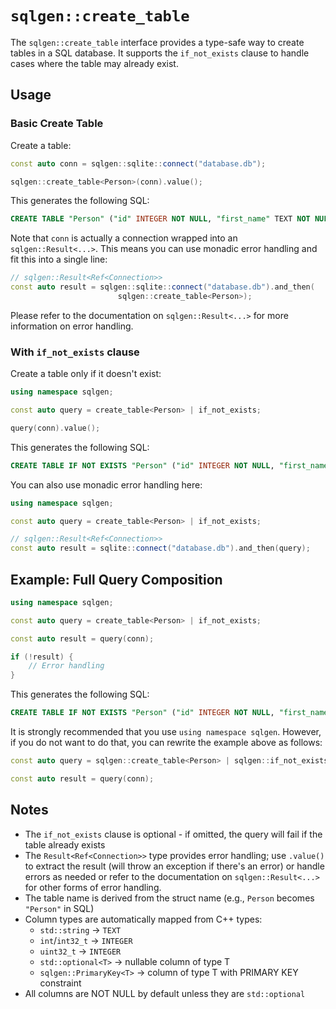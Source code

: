 # `sqlgen::create_table` 

The `sqlgen::create_table` interface provides a type-safe way to create tables in a SQL database. It supports the `if_not_exists` clause to handle cases where the table may already exist.

## Usage

### Basic Create Table

Create a table:

```cpp
const auto conn = sqlgen::sqlite::connect("database.db");

sqlgen::create_table<Person>(conn).value();
```

This generates the following SQL:

```sql
CREATE TABLE "Person" ("id" INTEGER NOT NULL, "first_name" TEXT NOT NULL, "last_name" TEXT NOT NULL, "age" INTEGER NOT NULL);
```

Note that `conn` is actually a connection wrapped into an `sqlgen::Result<...>`.
This means you can use monadic error handling and fit this into a single line:

```cpp
// sqlgen::Result<Ref<Connection>>
const auto result = sqlgen::sqlite::connect("database.db").and_then(
                        sqlgen::create_table<Person>);
```

Please refer to the documentation on `sqlgen::Result<...>` for more information on error handling.

### With `if_not_exists` clause

Create a table only if it doesn't exist:

```cpp
using namespace sqlgen;

const auto query = create_table<Person> | if_not_exists;

query(conn).value();
```

This generates the following SQL:

```sql
CREATE TABLE IF NOT EXISTS "Person" ("id" INTEGER NOT NULL, "first_name" TEXT NOT NULL, "last_name" TEXT NOT NULL, "age" INTEGER NOT NULL);
```

You can also use monadic error handling here:

```cpp
using namespace sqlgen;

const auto query = create_table<Person> | if_not_exists;

// sqlgen::Result<Ref<Connection>>
const auto result = sqlite::connect("database.db").and_then(query);
```

## Example: Full Query Composition

```cpp
using namespace sqlgen;

const auto query = create_table<Person> | if_not_exists;

const auto result = query(conn);

if (!result) {
    // Error handling
}
```

This generates the following SQL:

```sql
CREATE TABLE IF NOT EXISTS "Person" ("id" INTEGER NOT NULL, "first_name" TEXT NOT NULL, "last_name" TEXT NOT NULL, "age" INTEGER NOT NULL);
```

It is strongly recommended that you use `using namespace sqlgen`. However,
if you do not want to do that, you can rewrite the example above as follows:

```cpp
const auto query = sqlgen::create_table<Person> | sqlgen::if_not_exists;

const auto result = query(conn);
```

## Notes

- The `if_not_exists` clause is optional - if omitted, the query will fail if the table already exists
- The `Result<Ref<Connection>>` type provides error handling; use `.value()` to extract the result (will throw an exception if there's an error) or handle errors as needed or refer to the documentation on `sqlgen::Result<...>` for other forms of error handling.
- The table name is derived from the struct name (e.g., `Person` becomes `"Person"` in SQL)
- Column types are automatically mapped from C++ types:
  - `std::string` → `TEXT`
  - `int`/`int32_t` → `INTEGER`
  - `uint32_t` → `INTEGER`
  - `std::optional<T>` → nullable column of type T
  - `sqlgen::PrimaryKey<T>` → column of type T with PRIMARY KEY constraint
- All columns are NOT NULL by default unless they are `std::optional`

